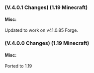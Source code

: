 ### **(V.4.0.1 Changes) (1.19 Minecraft)**

#### Misc:
Updated to work on v41.0.85 Forge.


### **(V.4.0.0 Changes) (1.19 Minecraft)**

#### Misc:
Ported to 1.19
